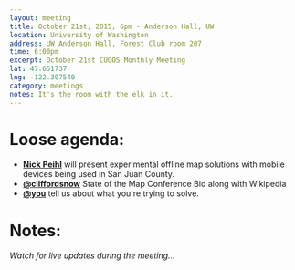 ```yaml
---
layout: meeting
title: October 21st, 2015, 6pm - Anderson Hall, UW
location: University of Washington
address: UW Anderson Hall, Forest Club room 207
time: 6:00pm
excerpt: October 21st CUGOS Monthly Meeting
lat: 47.651737
lng: -122.307540
category: meetings
notes: It's the room with the elk in it.
---
```


Loose agenda:
=============
- **[Nick Peihl](http://npeihl.com)** will present experimental offline map solutions with mobile devices being used in San Juan County.
- **[@cliffordsnow](http://github.com/cliffordsnow)** State of the Map Conference Bid along with Wikipedia
- **[@you](http://cugos.org/people/)** tell us about what you're trying to solve.

Notes:
======
*Watch for live updates during the meeting...*
